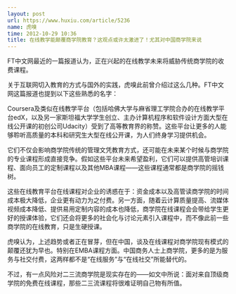 ```yaml
---
layout: post
url: https://www.huxiu.com/article/5236
name: 虎嗅
time: 2012-10-29 10:36
title: 在线教学能颠覆商学院教育？这观点或许太激进了！尤其对中国商学院来说
---
```

FT中文网最近的一篇报道认为，正在兴起的在线教学未来将威胁传统商学院的收费课程。

关于互联网切入教育的方式与国外的实践，虎嗅此前曾介绍过这么几种。FT中文网这篇报道也提到以下这些熟悉的名字：

Coursera及类似在线教学平台（包括哈佛大学与麻省理工学院合办的在线教学平台edX，以及另一家斯坦福大学学生创立、主办计算机程序和软件设计方面大型在线公开课的初创公司Udacity）受到了高等教育界的称赞。这些平台让更多的人能够聆听高质量的本科和研究生大型在线公开课，为人们终身学习提供机会。

它们不仅会影响商学院传统的管理文凭教育方式，还可能在未来某个时候与商学院的专业课程形成直接竞争。假如这些平台未来希望盈利，它们可以提供高管培训课程、面向员工的定制课程以及其他MBA课程——这些课程通常都是商学院的摇钱树。

这些在线教育平台在线课程对企业的诱惑在于：资金成本以及高管读商学院的时间成本极大降低，企业更有动力为之付费。另一方面，随着云计算质量提高、流媒体视频成本降低、提供易用定制内容的成本也降低，商学院在线课程会会带给学生更好的授课体验，它们还会将更多的社会化与讨论元素引入课程中，而不像此前一些商学院的在线教育，只是生硬授课。

虎嗅认为，上述趋势或者正在冒芽，但在中国，谈及在线课程对商学院现有模式的颠覆还犹为早也。特别在EMBA课程方面。中国商务人士上商学院，更多的是为服务与社交付费，这两样都不是“在线服务”与“在线社交”所能替代的。

不过，有一点风险对二三流商学院是现实存在的——如文中所说：面对来自顶级商学院的免费在线课程，那些二三流课程将很难证明自己物有所值。

